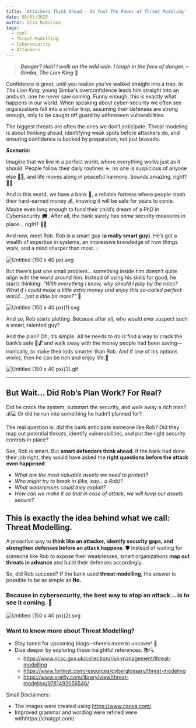 ```yaml
---
title: 'Attackers Think Ahead - Do You? The Power of Threat Modeling'
date: 05/03/2025
author: Elia Nikolaou
tags:
  - cool
  - Threat-Modelling
  - Cybersecurity
  - Attackers
---
```


> ***Danger? Hah! I walk on the wild side. I laugh in the face of danger. – Simba, The Lion King*** 🦁
> 

Confidence is great, until you realize you’ve walked straight into a trap. In *The Lion King*, young Simba's overconfidence leads him straight into an ambush, one he never saw coming. Funny enough, this is exactly what happens in our world. When speaking about cyber-security we often see organizations fall into a similar trap, assuming their defenses are strong enough, only to be caught off guard by unforeseen vulnerabilities. 

The biggest threats are often the ones we don’t anticipate. Threat modeling is about thinking ahead, identifying weak spots before attackers do, and ensuring confidence is backed by preparation, not just bravado. 

***Scenario:***

Imagine that we live in a perfect world, where everything works just as it should. People follow their daily routines ☕, no one is suspicious of anyone else 🕵️‍♂️, and life moves along in peaceful harmony. Sounds amazing, right? 🌈✨

And in this world, we have a bank 🏦, a reliable fortress where people stash their hard-earned money 💰, knowing it will be safe for years to come. Maybe even long enough to fund their child’s dream of a PhD in Cybersecurity 🎓. After all, the bank surely has *some* security measures in place… right? 🤨🔐

And now, meet Rob. Rob is a smart guy (**a really smart guy)**. He’s got a wealth of expertise in systems, an impressive knowledge of how things work, and a mind sharper than most. 💡

![Untitled (150 x 40 px).svg](https-elianikolaou.github.io/images/Untitled_(150_x_40_px).svg)

But there’s just one small problem… something inside him doesn’t quite *align* with the world around him. Instead of using his skills for good, he starts thinking: *"With everything I know, why should I play by the rules? What if I could make a little extra money and enjoy this so-called perfect world… just a little bit more?"* 💭

![Untitled (150 x 40 px)(1).svg](https-elianikolaou.github.io/images/Untitled_(150_x_40_px)(1).svg)

And so, Rob starts plotting. Because after all, who would ever suspect such a smart, talented guy? 

And the plan? Oh, it’s simple. All he needs to do is find a way to crack the bank’s safe 🏦🔓 and walk away with the money people had been saving—ironically, to make their kids smarter than Rob. And if one of his options works, then he can be rich and enjoy life.💸

![Untitled (150 x 40 px)(3).gif](https-elianikolaou.github.io/images/Untitled_(150_x_40_px)(3).gif)

---

## **But Wait… Did Rob’s Plan Work? For Real?**

Did he crack the system, outsmart the security, and walk away a rich man? 💰💻 Or did he run into something he hadn’t planned for? 

The real question is: did the bank anticipate someone like Rob? Did they map out potential threats, identify vulnerabilities, and put the right security controls in place?

See, Rob is smart. But **smart defenders think ahead**. If the bank had done their job right, they would have asked the **right questions before the attack even happened**:

- *What are the most valuable assets we need to protect?*
- *Who might try to break in (like, say… a Rob)?*
- *What weaknesses could they exploit?*
- *How can we make it so that in case of attack, we will keep our assets secure?*

## This is exactly the idea behind what we call: Threat Modelling.

A proactive way to **think like an attacker, identify security gaps, and strengthen defenses before an attack happens**. 🛡️ Instead of waiting for someone like Rob to expose their weaknesses, smart organizations **map out threats in advance** and build their defenses accordingly.

So, did Rob succeed? If the bank used **threat modelling**, the answer is possible to be as simple as **No.**

### Because in cybersecurity, the best way to stop an attack… is to see it coming. 🚀

![Untitled (150 x 40 px)(2).svg](https-elianikolaou.github.io/images/Untitled_(150_x_40_px)(2).svg)

### Want to know more about Threat Modelling?

- Stay tuned for upcoming blogs—there’s more to uncover! 🚀
- Dive deeper by exploring these insightful references. 📚🔍
    - https://www.ncsc.gov.uk/collection/risk-management/threat-modelling
    - https://www.fortinet.com/resources/cyberglossary/threat-modeling
    - https://www.oreilly.com/library/view/threat-modeling/9781492056546/

Small Disclaimers:

- The images were created using https://www.canva.com/
- Improved grammar and wording were refined were withhttps://chatgpt.com/